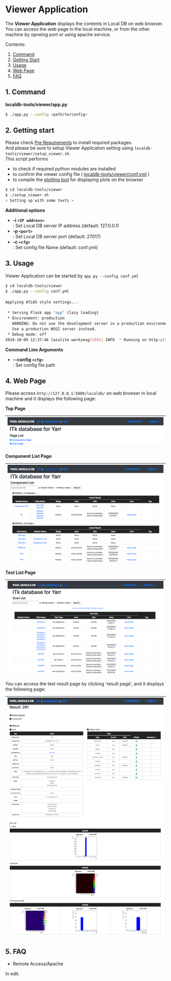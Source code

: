 # Viewer Application

The **Viewer Application** displays the contents in Local DB on web browser. <br>
You can access the web page in the local machine, or from the other machine by opneing port or using apache service.

Contents:

1. [Command](#1-command)
2. [Getting Start](#2-getting-start)
3. [Usage](#3-usage)
4. [Web Page](#4-web-page)
5. [FAQ](#5-faq)

## 1. Command

**localdb-tools/viewer/app.py**

```bash
$ ./app.py --config <path/to/config>
```

## 2. Getting start

Please check [Pre Requirements](requirements.md) to install required packages.<br>
And please be sure to setup Viewer Application setting using `localdb-tools/viewer/setup_viewer.sh`. <br>
This script performs

- to check if required python modules are installed
- to confirm the viewer config file ( [localdb-tools/viewer/conf.yml](config.md) )
- to compile the [plotting tool](https://gitlab.cern.ch/YARR/utilities/plotting-tools) for displaying plots on the browser

```bash
$ cd localdb-tools/viewer
$ ./setup_viewer.sh
< Setting up with some texts >
```

**Additional options**

- **-i ``<IP address>``**<br> : Set Local DB server IP address (default: 127.0.0.1)
- **-p ``<port>``**<br> : Set Local DB server port (default: 27017)
- **-c ``<cfg>``**<br> : Set config file Name (default: conf.yml)

## 3. Usage

Viewer Application can be started by `app.py --config conf.yml`

```bash
$ cd localdb-tools/viewer
$ ./app.py --config conf.yml

Applying ATLAS style settings...

 * Serving Flask app "app" (lazy loading)
 * Environment: production
   WARNING: Do not use the development server in a production environment.
   Use a production WSGI server instead.
 * Debug mode: off
2019-10-09 12:37:46 lazulite werkzeug[1991] INFO  * Running on http://127.0.0.1:5000/ (Press CTRL+C to quit)
```

**Command Line Arguments**

- **--config ``<cfg>``**<br> : Set config file path

## 4. Web Page

Please access `http://127.0.0.1:5000/localdb/` on web browser in local machine and it displays the following page:

**Top Page**

|![Viewer Top Page](images/viewer_top.png)|
|:-:|

**Component List Page**

|![Viewer Component Top Page](images/viewer_top_component.png)|
|:-:|

**Test List Page**

|![Viewer Test Top Page](images/viewer_top_test.png)|
|:-:|

You can access the test result page by clicking 'result page', and it displays the following page:

|![Viewer Result Page](images/viewer_result.png)|
|:-:|

## 5. FAQ

- Remote Access/Apache

In edit.

